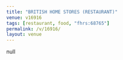 ```yaml
---
title: "BRITISH HOME STORES (RESTAURANT)"
venue: v16916
tags: [restaurant, food, "fhrs:68765"]
permalink: /v/16916/
layout: venue
---
```

null